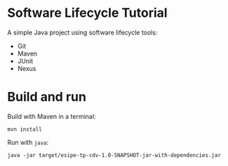 # Software Lifecycle Tutorial

A simple Java project using software lifecycle tools:

* Git
* Maven
* JUnit
* Nexus

# Build and run

Build with Maven in a terminal:

```
mvn install
```

Run with `java`:

```
java -jar target/esipe-tp-cdv-1.0-SNAPSHOT-jar-with-dependencies.jar
``` 